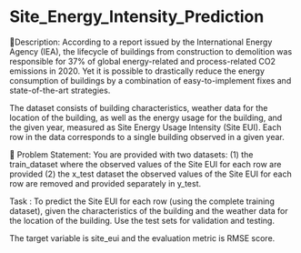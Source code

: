 # Site_Energy_Intensity_Prediction
🧾Description: According to a report issued by the International Energy Agency (IEA), the lifecycle of buildings from construction to demolition was responsible for 37% of global energy-related and process-related CO2 emissions in 2020.
Yet it is possible to drastically reduce the energy consumption of buildings by a combination of easy-to-implement fixes and state-of-the-art strategies. 

The dataset consists of building characteristics, weather data for the location of the building, as well as the energy usage for the building, and the given year, measured as Site Energy Usage Intensity (Site EUI). Each row in the data corresponds to a single building observed in a given year.

🧭 Problem Statement: You are provided with two datasets: 
      (1) the train_dataset where the observed values of the Site EUI for each row are provided 
      (2) the x_test dataset the observed values of the Site EUI for each row are removed and provided separately in y_test. 

Task :  To predict the Site EUI for each row (using the complete training dataset), given the characteristics of the building and the weather data for the location of the building. Use the test sets for validation and testing. 

The target variable is site_eui and the evaluation metric is RMSE score.
